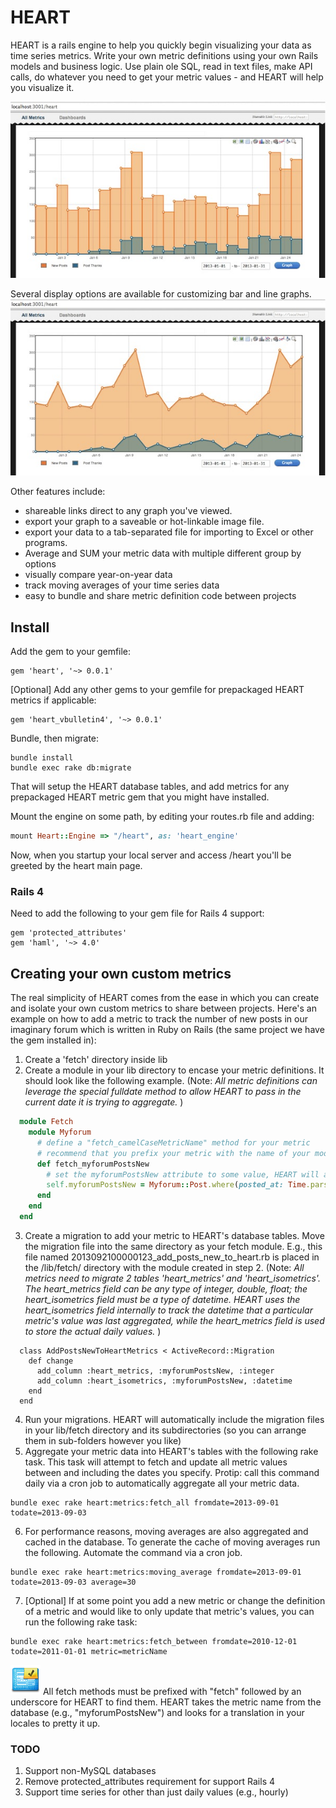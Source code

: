# HEART

HEART is a rails engine to help you quickly begin visualizing your data as time series metrics.
Write your own metric definitions using your own Rails models and business logic. Use plain ole SQL, read in text files, make API calls, do whatever you need to get your metric values - and HEART will help you visualize it.

![heart example bar][1]

Several display options are available for customizing bar and line graphs.
![heart example line][2]

Other features include:

- shareable links direct to any graph you've viewed.
- export your graph to a saveable or hot-linkable image file. 
- export your data to a tab-separated file for importing to Excel or other programs.
- Average and SUM your metric data with multiple different group by options
- visually compare year-on-year data
- track moving averages of your time series data
- easy to bundle and share metric definition code between projects

## Install
Add the gem to your gemfile:
```
gem 'heart', '~> 0.0.1'
```

[Optional] Add any other gems to your gemfile for prepackaged HEART metrics if applicable:
```
gem 'heart_vbulletin4', '~> 0.0.1'
```

Bundle, then migrate:
```
bundle install
bundle exec rake db:migrate
```
That will setup the HEART database tables, and add metrics for any prepackaged HEART metric gem that you might have installed.

Mount the engine on some path, by editing your routes.rb file and adding:
```ruby
mount Heart::Engine => "/heart", as: 'heart_engine'
```
Now, when you startup your local server and access /heart you'll be greeted by the heart main page.

### Rails 4
Need to add the following to your gem file for Rails 4 support:

```
gem 'protected_attributes'
gem 'haml', '~> 4.0'
``` 

## Creating your own custom metrics
The real simplicity of HEART comes from the ease in which you can create and isolate your own custom metrics to share between projects. Here's an example on how to add a metric to track the number of new posts in our imaginary forum which is written in Ruby on Rails (the same project we have the gem installed in):

1. Create a 'fetch' directory inside lib
2. Create a module in your lib directory to encase your metric definitions. It should look like the following example. (Note: _All metric definitions can leverage the special fulldate method to allow HEART to pass in the current date it is trying to aggregate._ )

  ```ruby
    module Fetch
      module Myforum
        # define a "fetch_camelCaseMetricName" method for your metric
        # recommend that you prefix your metric with the name of your module (e.g., myforum)
        def fetch_myforumPostsNew
          # set the myforumPostsNew attribute to some value, HEART will automatically save it
          self.myforumPostsNew = Myforum::Post.where(posted_at: Time.parse("#{fulldate} 00:00:00")..Time.parse("#{fulldate} 23:59:59")).count
        end
      end
    end
  ```
3. Create a migration to add your metric to HEART's database tables. Move the migration file into the same directory as your fetch module. E.g., this file named 2013092100000123_add_posts_new_to_heart.rb is placed in the /lib/fetch/ directory with the module created in step 2. (Note: _All metrics need to migrate 2 tables 'heart_metrics' and 'heart_isometrics'. The heart_metrics field can be any type of integer, double, float; the heart_isometrics field must be a type of datetime. HEART uses the heart_isometrics field internally to track the datetime that a particular metric's value was last aggregated, while the heart_metrics field is used to store the actual daily values._ )

  ```
    class AddPostsNewToHeartMetrics < ActiveRecord::Migration
      def change
        add_column :heart_metrics, :myforumPostsNew, :integer
        add_column :heart_isometrics, :myforumPostsNew, :datetime
      end
    end
  ```
4. Run your migrations. HEART will automatically include the migration files in your lib/fetch directory and its subdirectories (so you can arrange them in sub-folders however you like)
5. Aggregate your metric data into HEART's tables with the following rake task. This task will attempt to fetch and update all metric values between and including the dates you specify. Protip: call this command daily via a cron job to automatically aggregate all your metric data.
  ```
  bundle exec rake heart:metrics:fetch_all fromdate=2013-09-01 todate=2013-09-03
  ```
6. For performance reasons, moving averages are also aggregated and cached in the database. To generate the cache of moving averages run the following. Automate the command via a cron job.
  ```
  bundle exec rake heart:metrics:moving_average fromdate=2013-09-01 todate=2013-09-03 average=30
  ```
7. [Optional] If at some point you add a new metric or change the definition of a metric and would like to only update that metric's values, you can run the following rake task:
  ```
  bundle exec rake heart:metrics:fetch_between fromdate=2010-12-01 todate=2011-01-01 metric=metricName
  ```

![developers note][0] All fetch methods must be prefixed with "fetch" followed by an underscore for HEART to find them. HEART takes the metric name from the database (e.g., "myforumPostsNew") and looks for a translation in your locales to pretty it up.

### TODO
1. Support non-MySQL databases
2. Remove protected_attributes requirement for support Rails 4
3. Support time series for other than just daily values (e.g., hourly)

[0]: doc/images/dev_note.png
[1]: doc/images/heart_bar.jpg
[2]: doc/images/heart_line.jpg


